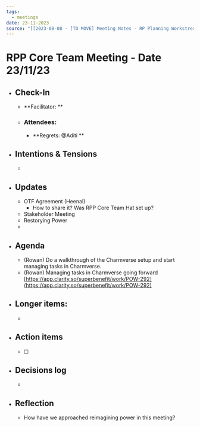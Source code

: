```yaml
---
tags:
  - meetings
date: 23-11-2023
source: "[[2023-08-08 - [TO MOVE] Meeting Notes - RP Planning Workstream]]"
---
```


# RPP Core Team Meeting - Date 23/11/23

- ## Check-In
	- **Facilitator: **
	- ### Attendees: 
		- **Regrets:  @Aditi **
- ## Intentions & Tensions
	- 
- ## Updates
	- OTF Agreement (Heenal)
		- How to share it? Was RPP Core Team Hat set up?
	- Stakeholder Meeting
	- Restorying Power 
	- 
- ## Agenda
	- (Rowan) Do a walkthrough of the Charmverse setup and start managing tasks in Charmverse.
	- (Rowan) Managing tasks in Charmverse going forward  [https://app.clarity.so/superbenefit/work/POW-292](https://app.clarity.so/superbenefit/work/POW-292) 
- ## Longer items:
	- 
- ## Action items
	- [ ] 
- ## Decisions log
	- 
- ## Reflection  
	- How have we approached reimagining power in this meeting?